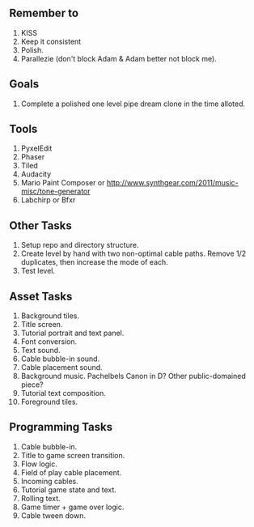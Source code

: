 Remember to
-----------

1. KISS
2. Keep it consistent
3. Polish.
4. Parallezie (don't block Adam & Adam better not block me).

Goals
-----

1. Complete a polished one level pipe dream clone in the time alloted.

Tools
-----

1. PyxelEdit
2. Phaser
3. Tiled
4. Audacity
5. Mario Paint Composer or http://www.synthgear.com/2011/music-misc/tone-generator
6. Labchirp or Bfxr

Other Tasks
------------

1. Setup repo and directory structure.
2. Create level by hand with two non-optimal cable paths. Remove 1/2 duplicates, then increase the mode of each.
3. Test level.

Asset Tasks
-----------

1. Background tiles.
2. Title screen.
3. Tutorial portrait and text panel.
4. Font conversion.
5. Text sound.
6. Cable bubble-in sound.
7. Cable placement sound.
8. Background music. Pachelbels Canon in D? Other public-domained piece?
9. Tutorial text composition.
10. Foreground tiles.


Programming Tasks
-----------------

1. Cable bubble-in.
2. Title to game screen transition.
3. Flow logic.
4. Field of play cable placement.
5. Incoming cables.
6. Tutorial game state and text.
7. Rolling text.
8. Game timer + game over logic.
9. Cable tween down.

